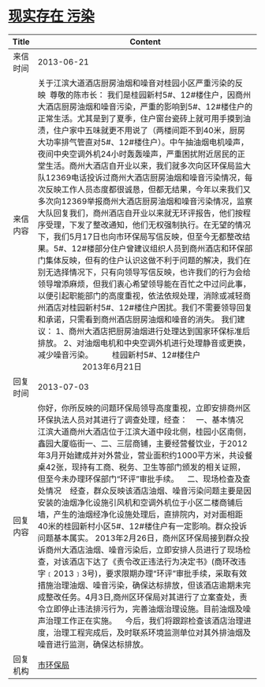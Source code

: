 # <a href="http://www.shangluo.gov.cn/zmhd/ldxxxx.jsp?urltype=leadermail.LeaderMailContentUrl&wbtreeid=1112&leadermailid=1884">现实存在  污染</a>
| Title |                                                                                                                                                                                                                                                                                                                                                                      Content                                                                                                                                                                                                                                                                                                                                                                       |
|:-----:|----------------------------------------------------------------------------------------------------------------------------------------------------------------------------------------------------------------------------------------------------------------------------------------------------------------------------------------------------------------------------------------------------------------------------------------------------------------------------------------------------------------------------------------------------------------------------------------------------------------------------------------------------------------------------------------------------------------------------------------------------|
| 来信时间  | 2013-06-21                                                                                                                                                                                                                                                                                                                                                                                                                                                                                                                                                                                                                                                                                                                                         |
| 来信内容  | 关于江滨大道酒店厨房油烟和噪音对桂园小区严重污染的反映  尊敬的陈市长： 我们是桂园新村5#、12#楼住户，因商州大酒店厨房油烟和噪音污染，严重的影响到5#、12#楼住户的正常生活。尤其是到了夏季，住户窗台瓷砖上就可用手摸到油渍，住户家中五味就更不用说了（两楼间距不到40米，厨房大功率排气管直对5#、12#楼住户）。中午抽油烟电机噪声，夜间中央空调外机24小时轰轰噪声，严重困扰附近居民的正堂生活。商州大酒店自开业以来，我们就多次向区环保局监大队12369电话投诉过商州大酒店厨房油烟和噪音污染情况，每次反映工作人员态度都很诚恳，但都无结果，今年以来我们又多次向12369举报商州大酒店厨房油烟和噪音污染情况，监察大队回复我们，商州酒店自开业以来就无环评报告，他们按程序受理，下发了整改通知，他们无权强制执行。在无望的情况下，我们5月17日也向市环保局写信反映，但至今无都整改结果。5#、12#楼部分住户曾建议组织人员到商州酒店和环保部门集体反映，但有的住户认识这做不利于问题的解决，我们在别无选择情况下，只有向领导写信反映，也许我们的行为会给领导增添麻烦，但我们衷心希望领导能在百忙之中过问此事，以便引起职能部门的高度重视，依法依规处理，消除或减轻商州酒店对桂园新村5#、12#楼住户困扰。我们不需要领导回复和承诺，只需看到商州酒店厨房油烟和噪音的消失。 我们建议： 1、商州大酒店把厨房油烟进行处理达到国家环保标准后排放。 2、对油烟电机和中央空调外机进行处理静音或更换，减少噪音污染。         桂园新村5#、12#楼住户                                            2013年6月21日 |
| 回复时间  | 2013-07-03                                                                                                                                                                                                                                                                                                                                                                                                                                                                                                                                                                                                                                                                                                                                         |
| 回复内容  | 你好，你所反映的问题环保局领导高度重视，立即安排商州区环保执法人员对其进行了调查处理，经查：    一、基本情况    江滨大道商州大酒店位于江滨大道中段北侧，桂园小区南侧，鑫园大厦临街一、二、三层商铺，主要经营餐饮业，于2012年3月开始建成并对外营业，营业面积约1000平方米，共设餐桌42张，现持有工商、税务、卫生等部门颁发的相关证照，但至今未办理环保部门“环评”审批手续。    二、现场检查及查处情况    经查，群众反映该酒店油烟、噪音污染问题主要是因安装的油烟净化设施引风机和空调外机位于小区二楼商铺后墙，产生的油烟经净化设施处理后，直排院内，对对面相距40米的桂园新村小区5#、12#楼住户有一定影响。群众投诉问题基本属实。 2013年2月26日，商州区环保局接到群众投诉商州大酒店油烟、噪音污染后，立即安排人员进行了现场检查，对该酒店下达了《责令改正违法行为决定书》(商环改违字﹝2013﹞3号)，要求限期办理“环评”审批手续，采取有效措施治理油烟、噪音污染，确保达标排放，但该酒店逾期未完成整改任务。4月3日,商州区环保局对其进行了立案查处，责令立即停止违法排污行为，完善油烟治理设施。目前油烟及噪声治理工作正在实施。    今后，我们将跟踪检查该酒店治理进度，治理工程完成后，及时联系环境监测单位对其外排油烟及噪音进行监测，确保达标排放。                                                                                                                                               |
| 回复机构  | <a href="../../categories/agencies/市环保局.md">市环保局</a>                                                                                                                                                                                                                                                                                                                                                                                                                                                                                                                                                                                                                                                                                               |